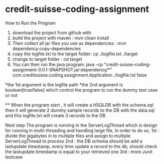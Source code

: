 # credit-suisse-coding-assignment
How to Run the Program
1. download the project from github with 
2. build the project with maven : mvn clean install
3. Then collect all jar files you use as dependencies : mvn dependency:copy-dependencies
4. copy the logfile.txt to the target folder: cp ./logfile.txt ./target
5. change to target folder : cd target
6. You can then run the java program: java -cp "credit-suisse-coding-assignment-0.0.1-SNAPSHOT.jar:dependency/*" com.creditsuisse.coding.assignment.Application ./logfile.txt false
 
 
 *the 1st argument is the  logfile path 
 *the 2nd argument is boolean[true/false] which control the program to run the dummy test case or not
 
 **
 When the program start , it will create a HSQLDB with the schema.sql
 then it will generate 2 dummy sample records to the DB with the data.sql
 and this logfile.txt will create 3 records to the DB
 
 Next step
 The program is running in the ServerLogThread which is design for running in multi-threading and handling large file,
 In order to do so, 
 1st : divide the gigabytes in to multiple files and assign to multiple ServerLogThread to process
 2nd : the DB schema should be add a lastupdate timestamp, every time update a record to the db, should check the lastupdate timestamp is equal to your retrieved one
 3rd : more Junit testcase
 
